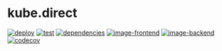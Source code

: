 # kube.direct

[![deploy](https://github.com/saschagrunert/kube.direct/actions/workflows/deploy.yml/badge.svg)](https://github.com/saschagrunert/kube.direct/actions/workflows/deploy.yml)
[![test](https://github.com/saschagrunert/kube.direct/actions/workflows/test.yml/badge.svg)](https://github.com/saschagrunert/kube.direct/actions/workflows/test.yml)
[![dependencies](https://deps.rs/repo/github/saschagrunert/kube.direct/status.svg?path=frontend)](https://deps.rs/repo/github/saschagrunert/kube.direct?path=frontend)
[![image-frontend](https://img.shields.io/badge/container-frontend-blue?logo=kubernetes&logoColor=white)](https://quay.io/repository/saschagrunert/kube-direct/frontend)
[![image-backend](https://img.shields.io/badge/container-backend-blue?logo=kubernetes&logoColor=white)](https://quay.io/repository/saschagrunert/kube-direct/backend)
[![codecov](https://codecov.io/github/saschagrunert/kube.direct/branch/main/graph/badge.svg?token=lpNMlWRRyZ)](https://codecov.io/github/saschagrunert/kube.direct)
